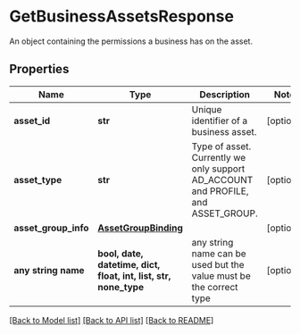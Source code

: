 # GetBusinessAssetsResponse

An object containing the permissions a business has on the asset.

## Properties
Name | Type | Description | Notes
------------ | ------------- | ------------- | -------------
**asset_id** | **str** | Unique identifier of a business asset. | [optional] 
**asset_type** | **str** | Type of asset. Currently we only support AD_ACCOUNT and PROFILE, and ASSET_GROUP. | [optional] 
**asset_group_info** | [**AssetGroupBinding**](AssetGroupBinding.md) |  | [optional] 
**any string name** | **bool, date, datetime, dict, float, int, list, str, none_type** | any string name can be used but the value must be the correct type | [optional]

[[Back to Model list]](../README.md#documentation-for-models) [[Back to API list]](../README.md#documentation-for-api-endpoints) [[Back to README]](../README.md)


